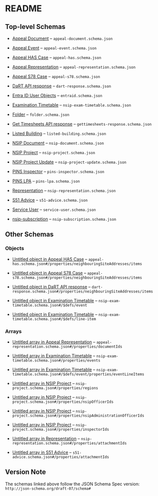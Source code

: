 # README

## Top-level Schemas

* [Appeal Document](./appeal-document.md "Schema defining the metadata for appeal documents") – `appeal-document.schema.json`

* [Appeal Event](./appeal-event.md "Schema defining the metadata for appeal events, such as site visits, inquiries, hearings") – `appeal-event.schema.json`

* [Appeal HAS Case](./appeal-has.md "Schema defining the metadata for an appeal") – `appeal-has.schema.json`

* [Appeal Representation](./appeal-representation.md "Schema defining the metadata for appeal representations, such as statements, third-party comments and final comments") – `appeal-representation.schema.json`

* [Appeal S78 Case](./appeal-s78.md "Schema defining the metadata for an appeal (S78)") – `appeal-s78.schema.json`

* [DaRT API response](./dart-response.md "Schema defining the data returned by the DaRT API") – `dart-response.schema.json`

* [Entra ID User Objects](./entraid.md "A list of users from EntraID") – `entraid.schema.json`

* [Examination Timetable](./nsip-exam-timetable.md "Examination Timetable for an NSIP Project") – `nsip-exam-timetable.schema.json`

* [Folder](./folder.md "Folders can have optional parents") – `folder.schema.json`

* [Get Timesheets API response](./gettimesheets-response.md "Schema defining the data returned by the DaRT API") – `gettimesheets-response.schema.json`

* [Listed Building](./listed-building.md "Delta of listed building data pushed by the ODW") – `listed-building.schema.json`

* [NSIP Document](./nsip-document.md "NSIP document schema") – `nsip-document.schema.json`

* [NSIP Project](./nsip-project.md "Subset of Pins Data Model \[Case]") – `nsip-project.schema.json`

* [NSIP Project Update](./nsip-project-update.md "NSIP Project Update (formerly known as Banners)") – `nsip-project-update.schema.json`

* [PINS Inspector](./pins-inspector.md "Inspector attributes as per Horizon") – `pins-inspector.schema.json`

* [PINS LPA](./pins-lpa.md "Local Planning Authority (LPA) attributes as per Horizon") – `pins-lpa.schema.json`

* [Representation](./nsip-representation.md "NSIP Representation schema") – `nsip-representation.schema.json`

* [S51 Advice](./s51-advice.md "Section 51 Advice schema") – `s51-advice.schema.json`

* [Service User](./service-user.md "Service User of the planning inspectorate") – `service-user.schema.json`

* [nsip-subscription](./nsip-subscription.md "Subscribers are a subset of Service Users, part of the PINS Data Model") – `nsip-subscription.schema.json`

## Other Schemas

### Objects

* [Untitled object in Appeal HAS Case](./appeal-has-properties-neighbouringsiteaddresses-items.md) – `appeal-has.schema.json#/properties/neighbouringSiteAddresses/items`

* [Untitled object in Appeal S78 Case](./appeal-s78-properties-neighbouringsiteaddresses-items.md) – `appeal-s78.schema.json#/properties/neighbouringSiteAddresses/items`

* [Untitled object in DaRT API response](./dart-response-properties-neighbouringsiteaddresses-items.md) – `dart-response.schema.json#/properties/neighbouringSiteAddresses/items`

* [Untitled object in Examination Timetable](./nsip-exam-timetable-defs-event.md) – `nsip-exam-timetable.schema.json#/$defs/event`

* [Untitled object in Examination Timetable](./nsip-exam-timetable-defs-line-item.md) – `nsip-exam-timetable.schema.json#/$defs/line-item`

### Arrays

* [Untitled array in Appeal Representation](./appeal-representation-properties-documentids.md "An array of documentIds") – `appeal-representation.schema.json#/properties/documentIds`

* [Untitled array in Examination Timetable](./nsip-exam-timetable-properties-events.md) – `nsip-exam-timetable.schema.json#/properties/events`

* [Untitled array in Examination Timetable](./nsip-exam-timetable-defs-event-properties-eventlineitems.md) – `nsip-exam-timetable.schema.json#/$defs/event/properties/eventLineItems`

* [Untitled array in NSIP Project](./nsip-project-properties-regions.md) – `nsip-project.schema.json#/properties/regions`

* [Untitled array in NSIP Project](./nsip-project-properties-nsipofficerids.md) – `nsip-project.schema.json#/properties/nsipOfficerIds`

* [Untitled array in NSIP Project](./nsip-project-properties-nsipadministrationofficerids.md) – `nsip-project.schema.json#/properties/nsipAdministrationOfficerIds`

* [Untitled array in NSIP Project](./nsip-project-properties-inspectorids.md) – `nsip-project.schema.json#/properties/inspectorIds`

* [Untitled array in Representation](./nsip-representation-properties-attachmentids.md) – `nsip-representation.schema.json#/properties/attachmentIds`

* [Untitled array in S51 Advice](./s51-advice-properties-attachmentids.md) – `s51-advice.schema.json#/properties/attachmentIds`

## Version Note

The schemas linked above follow the JSON Schema Spec version: `http://json-schema.org/draft-07/schema#`
